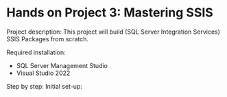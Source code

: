 # Hands on Project 3: Mastering SSIS
Project description: This project will build (SQL Server Integration Services) SSIS Packages from scratch.

Required installation:
- SQL Server Management Studio
- Visual Studio 2022


Step by step:
Initial set-up:
